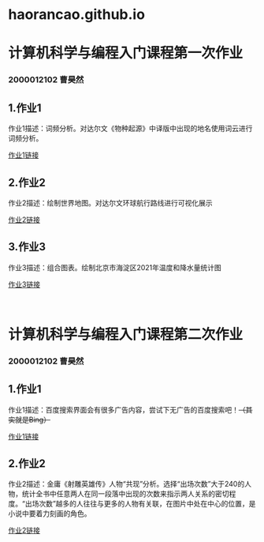 # haorancao.github.io
# 计算机科学与编程入门课程第一次作业
### 2000012102  曹昊然
## 1.作业1
作业1描述：词频分析。对达尔文《物种起源》中译版中出现的地名使用词云进行词频分析。

[作业1链接](https://haorancao.github.io/物种起源-达尔文-地理词频.html)
<br>

## 2.作业2
作业2描述：绘制世界地图。对达尔文环球航行路线进行可视化展示

[作业2链接](https://haorancao.github.io/达尔文环球航行路线图.html)
<br>

## 3.作业3
作业3描述：组合图表。绘制北京市海淀区2021年温度和降水量统计图

[作业3链接](https://haorancao.github.io/海淀区2021年气温降水统计图.html)
<br>

<br>

# 计算机科学与编程入门课程第二次作业
### 2000012102  曹昊然
## 1.作业1
作业1描述：百度搜索界面会有很多广告内容，尝试下无广告的百度搜索吧！~~（其实就是Bing）~~

[作业1链接](https://haorancao.github.io/搜索引擎.html)
<br>

## 2.作业2
作业2描述：金庸《射雕英雄传》人物“共现”分析。选择“出场次数”大于240的人物，统计全书中任意两人在同一段落中出现的次数来指示两人关系的密切程度。“出场次数”越多的人往往与更多的人物有关联，在图片中处在中心的位置，是小说中要着力刻画的角色。

[作业2链接](https://haorancao.github.io/关系图-射雕英雄传.html)
